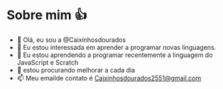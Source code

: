# Sobre mim 👍

- 👋 Olá, eu sou a @Caixinhosdourados
- 👀 Eu estou interessada em aprender a programar novas linguagens.
- 🌱 Eu estou aprendendo a programar recentemente a linguagem do JavaScript e Scratch
- 💞️ estou procurando melhorar a cada dia 
- 📫 Meu emailde contato é Caixinhosdourados2551@gmail.com
